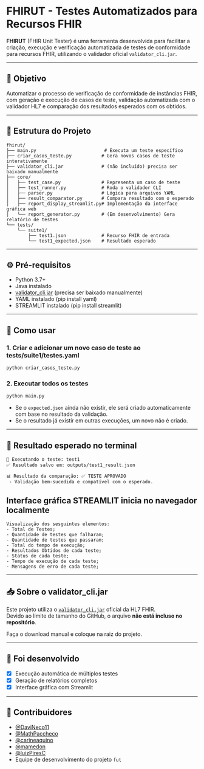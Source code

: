 
# FHIRUT - Testes Automatizados para Recursos FHIR

**FHIRUT** (FHIR Unit Tester) é uma ferramenta desenvolvida para facilitar a criação, execução e verificação automatizada de testes de conformidade para recursos FHIR, utilizando o validador oficial `validator_cli.jar`.

---

## 🎯 Objetivo

Automatizar o processo de verificação de conformidade de instâncias FHIR, com geração e execução de casos de teste, validação automatizada com o validador HL7 e comparação dos resultados esperados com os obtidos.

---

## 📂 Estrutura do Projeto

```
fhirut/
├── main.py                         # Executa um teste específico
├── criar_casos_teste.py           # Gera novos casos de teste interativamente
├── validator_cli.jar              # (não incluído) precisa ser baixado manualmente
├── core/
│   ├── test_case.py               # Representa um caso de teste
│   ├── test_runner.py             # Roda o validador CLI
│   ├── parser.py                  # Lógica para arquivos YAML
│   ├── result_comparator.py       # Compara resultado com o esperado
│   ├── report_display_streamlit.py# Implementação da interface gráfica web
│   └── report_generator.py        # (Em desenvolvimento) Gera relatório de testes
└── tests/
    └── suite1/
        ├── test1.json             # Recurso FHIR de entrada
        └── test1_expected.json    # Resultado esperado
```

---

## ⚙️ Pré-requisitos

- Python 3.7+
- Java instalado
- [validator_cli.jar](https://github.com/hapifhir/org.hl7.fhir.core/releases) (precisa ser baixado manualmente)
- YAML instalado (pip install yaml)
- STREAMLIT instalado (pip install streamlit)
  
---

## 🚀 Como usar

### 1. Criar e adicionar um novo caso de teste ao tests/suite1/testes.yaml

```bash
python criar_casos_teste.py
```

### 2. Executar todos os testes

```bash
python main.py
```

- Se o `expected.json` ainda não existir, ele será criado automaticamente com base no resultado da validação.
- Se o resultado já existir em outras execuções, um novo não é criado.

---

## 🧪 Resultado esperado no terminal

```bash
🚀 Executando o teste: test1
✅ Resultado salvo em: outputs/test1_result.json

📊 Resultado da comparação: ✅ TESTE APROVADO
 - Validação bem-sucedida e compatível com o esperado.
```

## Interface gráfica STREAMLIT inicia no navegador localmente

```
Visualização dos sesguintes elementos:
- Total de Testes;
- Quantidade de testes que falharam;
- Quantidade de testes que passaram;
- Total do tempo de execução;
- Resultados Obtidos de cada teste;
- Status de cada teste;
- Tempo de execução de cada teste;
- Mensagens de erro de cada teste;

```
---

## 📥 Sobre o validator_cli.jar

Este projeto utiliza o [`validator_cli.jar`](https://github.com/hapifhir/org.hl7.fhir.core/releases) oficial da HL7 FHIR.  
Devido ao limite de tamanho do GitHub, o arquivo **não está incluso no repositório**.

Faça o download manual e coloque na raiz do projeto.

---

## 📌 Foi desenvolvido

- [X] Execução automática de múltiplos testes
- [X] Geração de relatórios completos
- [X] Interface gráfica com Streamlit

---

## 👥 Contribuidores

- [@DaviNeco11](https://github.com/DaviNeco11)
- [@MathPaccheco](https://github.com/MathPaccheco)
- [@carineaquino](https://github.carineaquino)
- [@mamedon](https://github.com/mamendon)
- [@luizPiresC](https://github.com/luizPiresC)
- Equipe de desenvolvimento do projeto `fut`
